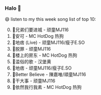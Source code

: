

### Halo 👋

😄 listen to my this week song list of top 10:

0. 🌈兄弟们要进城 - 顽童MJ116
1. 🌈安可 - MC HotDog 热狗
2. 🌈地痞 (Live) - 顽童MJ116/瘦子E.SO
3. 🌈脱罪 - 顽童MJ116
4. 🌈楼上的房东 - MC HotDog 热狗
5. 🌈滥俗的歌 - 汉堡黄
6. 🌈地痞 - 顽童MJ116/瘦子E.SO
7. 🌈Better Believe - 陳嘉唯/頑童MJ116
8. 🌈干大事 - 顽童MJ116
9. 🌈依然我行我素 - MC HotDog 热狗

